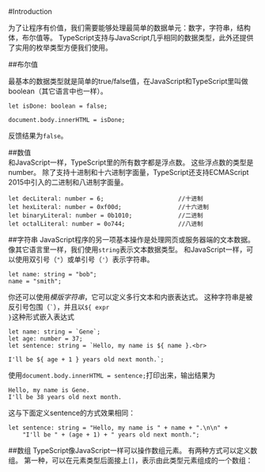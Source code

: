 #Introduction

为了让程序有价值，我们需要能够处理最简单的数据单元：数字，字符串，结构体，布尔值等。 TypeScript支持与JavaScript几乎相同的数据类型，此外还提供了实用的枚举类型方便我们使用。
   
##布尔值   

最基本的数据类型就是简单的true/false值，在JavaScript和TypeScript里叫做boolean（其它语言中也一样）。   
```
let isDone: boolean = false;

document.body.innerHTML = isDone;
```   
反馈结果为`false`。

##数值   
和JavaScript一样，TypeScript里的所有数字都是浮点数。 这些浮点数的类型是number。 除了支持十进制和十六进制字面量，TypeScript还支持ECMAScript 2015中引入的二进制和八进制字面量。   
```
let decLiteral: number = 6;                     //十进制
let hexLiteral: number = 0xf00d;                //十六进制
let binaryLiteral: number = 0b1010;             //二进制
let octalLiteral: number = 0o744;               //八进制
```
##字符串
JavaScript程序的另一项基本操作是处理网页或服务器端的文本数据。 像其它语言里一样，我们使用`string`表示文本数据类型。 和JavaScript一样，可以使用双引号（`"`）或单引号（`'`）表示字符串。
```
let name: string = "bob";
name = "smith";
```
你还可以使用*模版字符串*，它可以定义多行文本和内嵌表达式。 这种字符串是被反引号包围（<code>`</code>），并且以<code>${ expr }</code>这种形式嵌入表达式
```
let name: string = `Gene`;
let age: number = 37;
let sentence: string = `Hello, my name is ${ name }.<br>

I'll be ${ age + 1 } years old next month.`;
```
使用`document.body.innerHTML = sentence;`打印出来，输出结果为
```
Hello, my name is Gene.
I'll be 38 years old next month.
```
这与下面定义sentence的方式效果相同：
```
let sentence: string = "Hello, my name is " + name + ".\n\n" +
    "I'll be " + (age + 1) + " years old next month.";
```
##数组
TypeScript像JavaScript一样可以操作数组元素。 有两种方式可以定义数组。 第一种，可以在元素类型后面接上`[]`，表示由此类型元素组成的一个数组：   

